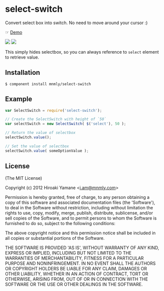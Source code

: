 # select-switch

Convert select box into switch.
No need to move around your cursor :)

☞ [Demo]

![](http://c.mnmly.com/LpYK/Image%202012.12.28%2012:44:30%20PM.png) ![](http://c.mnmly.com/LppL/select-switch.gif)

This simply hides selectbox, so you can always reference to `select` element to retrieve value.

[Demo]: http://mnmly.github.com/select-switch/

## Installation

    $ component install mnmly/select-switch


## Example

```js
var SelectSwitch = require('select-switch');

// Create the SelectSwitch with height of `50`
var selectSwitch = new SelectSwitch( $('select'), 50 );

// Return the value of selectbox
selectSwitch.value();

// Set the value of selectbox
selectSwitch.value( someOptionValue );
```


## License

(The MIT License)

Copyright (c) 2012 Hiroaki Yamane &lt;i.am@mnmly.com&gt;

Permission is hereby granted, free of charge, to any person obtaining
a copy of this software and associated documentation files (the
'Software'), to deal in the Software without restriction, including
without limitation the rights to use, copy, modify, merge, publish,
distribute, sublicense, and/or sell copies of the Software, and to
permit persons to whom the Software is furnished to do so, subject to
the following conditions:

The above copyright notice and this permission notice shall be
included in all copies or substantial portions of the Software.

THE SOFTWARE IS PROVIDED 'AS IS', WITHOUT WARRANTY OF ANY KIND,
EXPRESS OR IMPLIED, INCLUDING BUT NOT LIMITED TO THE WARRANTIES OF
MERCHANTABILITY, FITNESS FOR A PARTICULAR PURPOSE AND NONINFRINGEMENT.
IN NO EVENT SHALL THE AUTHORS OR COPYRIGHT HOLDERS BE LIABLE FOR ANY
CLAIM, DAMAGES OR OTHER LIABILITY, WHETHER IN AN ACTION OF CONTRACT,
TORT OR OTHERWISE, ARISING FROM, OUT OF OR IN CONNECTION WITH THE
SOFTWARE OR THE USE OR OTHER DEALINGS IN THE SOFTWARE.

